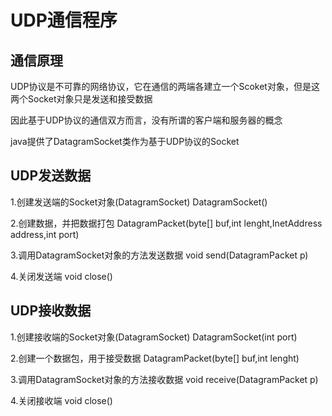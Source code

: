 # UDP通信程序

## 通信原理

UDP协议是不可靠的网络协议，它在通信的两端各建立一个Scoket对象，但是这两个Socket对象只是发送和接受数据

因此基于UDP协议的通信双方而言，没有所谓的客户端和服务器的概念

java提供了DatagramSocket类作为基于UDP协议的Socket

## UDP发送数据

1.创建发送端的Socket对象(DatagramSocket) DatagramSocket()

2.创建数据，并把数据打包 DatagramPacket(byte[] buf,int lenght,InetAddress address,int port)

3.调用DatagramSocket对象的方法发送数据 void send(DatagramPacket p)

4.关闭发送端 void close()

## UDP接收数据

1.创建接收端的Socket对象(DatagramSocket) DatagramSocket(int port)

2.创建一个数据包，用于接受数据 DatagramPacket(byte[] buf,int lenght)

3.调用DatagramSocket对象的方法接收数据 void receive(DatagramPacket p)

4.关闭接收端 void close()


